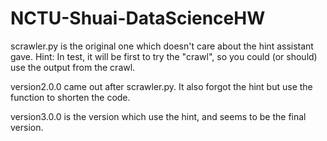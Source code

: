 # NCTU-Shuai-DataScienceHW

scrawler.py is the original one which doesn't care about the hint assistant gave.
Hint: In test, it will be first to try the "crawl", so you could (or should) use the output from the crawl.

version2.0.0 came out after scrawler.py. It also forgot the hint but use the function to shorten the code.

version3.0.0 is the version which use the hint, and seems to be the final version.
